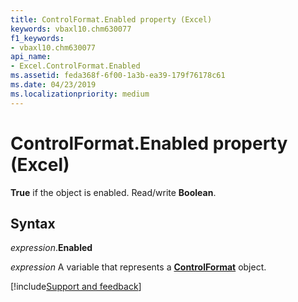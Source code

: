 ```yaml
---
title: ControlFormat.Enabled property (Excel)
keywords: vbaxl10.chm630077
f1_keywords:
- vbaxl10.chm630077
api_name:
- Excel.ControlFormat.Enabled
ms.assetid: feda368f-6f00-1a3b-ea39-179f76178c61
ms.date: 04/23/2019
ms.localizationpriority: medium
---
```



# ControlFormat.Enabled property (Excel)

**True** if the object is enabled. Read/write **Boolean**.


## Syntax

_expression_.**Enabled**

_expression_ A variable that represents a **[ControlFormat](Excel.ControlFormat.md)** object.




[!include[Support and feedback](~/includes/feedback-boilerplate.md)]